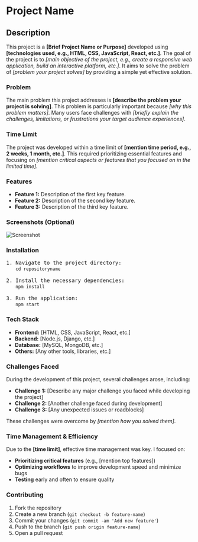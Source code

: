 # Project Name

## Description

This project is a <strong>[Brief Project Name or Purpose]</strong> developed using <strong>[technologies used, e.g., HTML, CSS, JavaScript, React, etc.]</strong>. The goal of the project is to <em>[main objective of the project, e.g., create a responsive web application, build an interactive platform, etc.]</em>. It aims to solve the problem of <em>[problem your project solves]</em> by providing a simple yet effective solution.

### Problem
The main problem this project addresses is <strong>[describe the problem your project is solving]</strong>. This problem is particularly important because <em>[why this problem matters]</em>. Many users face challenges with <em>[briefly explain the challenges, limitations, or frustrations your target audience experiences]</em>.

### Time Limit
The project was developed within a time limit of <strong>[mention time period, e.g., 2 weeks, 1 month, etc.]</strong>. This required prioritizing essential features and focusing on <em>[mention critical aspects or features that you focused on in the limited time]</em>.

### Features
<ul>
  <li><strong>Feature 1:</strong> Description of the first key feature.</li>
  <li><strong>Feature 2:</strong> Description of the second key feature.</li>
  <li><strong>Feature 3:</strong> Description of the third key feature.</li>
  <!-- Add as many features as needed -->
</ul>

### Screenshots (Optional)
<img src="Cura\assets\Images" alt="Screenshot" />

### Installation

<pre>
1. Navigate to the project directory:
   <code>cd repositoryname</code>

2. Install the necessary dependencies:
   <code>npm install</code>

3. Run the application:
   <code>npm start</code>
</pre>

### Tech Stack
<ul>
  <li><strong>Frontend:</strong> [HTML, CSS, JavaScript, React, etc.]</li>
  <li><strong>Backend:</strong> [Node.js, Django, etc.]</li>
  <li><strong>Database:</strong> [MySQL, MongoDB, etc.]</li>
  <li><strong>Others:</strong> [Any other tools, libraries, etc.]</li>
</ul>

### Challenges Faced
During the development of this project, several challenges arose, including:
<ul>
  <li><strong>Challenge 1:</strong> [Describe any major challenge you faced while developing the project]</li>
  <li><strong>Challenge 2:</strong> [Another challenge faced during development]</li>
  <li><strong>Challenge 3:</strong> [Any unexpected issues or roadblocks]</li>
</ul>
These challenges were overcome by <em>[mention how you solved them]</em>.

### Time Management & Efficiency
Due to the <strong>[time limit]</strong>, effective time management was key. I focused on:
<ul>
  <li><strong>Prioritizing critical features</strong> (e.g., [mention top features])</li>
  <li><strong>Optimizing workflows</strong> to improve development speed and minimize bugs</li>
  <li><strong>Testing</strong> early and often to ensure quality</li>
</ul>

### Contributing
<ol>
  <li>Fork the repository</li>
  <li>Create a new branch (<code>git checkout -b feature-name</code>)</li>
  <li>Commit your changes (<code>git commit -am 'Add new feature'</code>)</li>
  <li>Push to the branch (<code>git push origin feature-name</code>)</li>
  <li>Open a pull request</li>
</ol>
